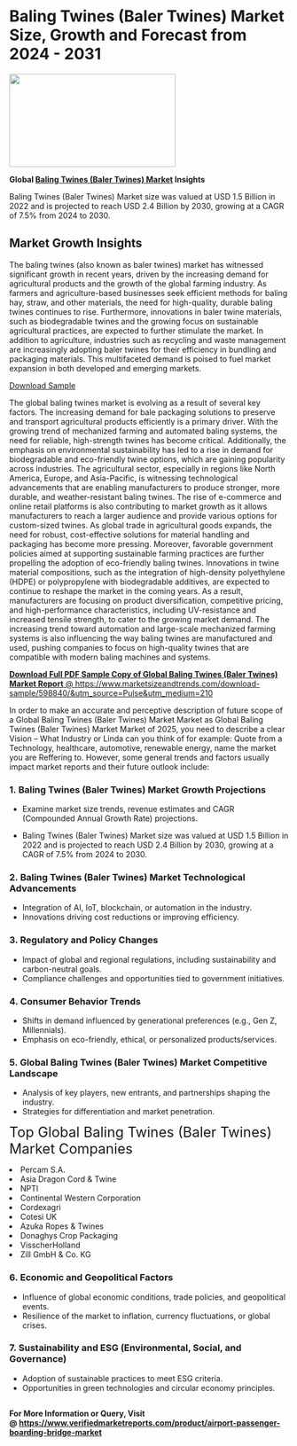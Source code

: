 <H1>Baling Twines (Baler Twines) Market Size, Growth and Forecast from 2024 - 2031</H1><img class="aligncenter size-medium wp-image-584254" src="https://thirdeyenews.in/wp-content/uploads/2024/09/Global-Market-Research-300x168.jpeg" alt="" width="300" height="168" /><p><strong>Global&nbsp;<a href="https://www.marketsizeandtrends.com/download-sample/598840/&amp;utm_source=Pulse&amp;utm_medium=210">Baling Twines (Baler Twines) Market</a> Insights</strong></p><p>Baling Twines (Baler Twines) Market size was valued at USD 1.5 Billion in 2022 and is projected to reach USD 2.4 Billion by 2030, growing at a CAGR of 7.5% from 2024 to 2030.</p><p><h2>Market Growth Insights</h2> <p>The baling twines (also known as baler twines) market has witnessed significant growth in recent years, driven by the increasing demand for agricultural products and the growth of the global farming industry. As farmers and agriculture-based businesses seek efficient methods for baling hay, straw, and other materials, the need for high-quality, durable baling twines continues to rise. Furthermore, innovations in baler twine materials, such as biodegradable twines and the growing focus on sustainable agricultural practices, are expected to further stimulate the market. In addition to agriculture, industries such as recycling and waste management are increasingly adopting baler twines for their efficiency in bundling and packaging materials. This multifaceted demand is poised to fuel market expansion in both developed and emerging markets.</p> <p><a href="#">Download Sample</a></p> <p>The global baling twines market is evolving as a result of several key factors. The increasing demand for bale packaging solutions to preserve and transport agricultural products efficiently is a primary driver. With the growing trend of mechanized farming and automated baling systems, the need for reliable, high-strength twines has become critical. Additionally, the emphasis on environmental sustainability has led to a rise in demand for biodegradable and eco-friendly twine options, which are gaining popularity across industries. The agricultural sector, especially in regions like North America, Europe, and Asia-Pacific, is witnessing technological advancements that are enabling manufacturers to produce stronger, more durable, and weather-resistant baling twines. The rise of e-commerce and online retail platforms is also contributing to market growth as it allows manufacturers to reach a larger audience and provide various options for custom-sized twines. As global trade in agricultural goods expands, the need for robust, cost-effective solutions for material handling and packaging has become more pressing. Moreover, favorable government policies aimed at supporting sustainable farming practices are further propelling the adoption of eco-friendly baling twines. Innovations in twine material compositions, such as the integration of high-density polyethylene (HDPE) or polypropylene with biodegradable additives, are expected to continue to reshape the market in the coming years. As a result, manufacturers are focusing on product diversification, competitive pricing, and high-performance characteristics, including UV-resistance and increased tensile strength, to cater to the growing market demand. The increasing trend toward automation and large-scale mechanized farming systems is also influencing the way baling twines are manufactured and used, pushing companies to focus on high-quality twines that are compatible with modern baling machines and systems. <p><a href="#"></p><p><span class=""><strong>Download Full PDF Sample Copy of Global Baling Twines (Baler Twines) Market Report</strong> @ <a href="https://www.marketsizeandtrends.com/download-sample/598840/&amp;utm_source=Pulse&amp;utm_medium=210" target="_blank">https://www.marketsizeandtrends.com/download-sample/598840/&amp;utm_source=Pulse&amp;utm_medium=210</a></span></p><p>In order to make an accurate and perceptive description of future scope of a Global&nbsp;Baling Twines (Baler Twines) Market Market as Global&nbsp;Baling Twines (Baler Twines) Market Market of 2025, you need to describe a clear Vision &ndash; What Industry or Linda can you think of for example: Quote from a Technology, healthcare, automotive, renewable energy, name the market you are Reffering to. However, some general trends and factors usually impact market reports and their future outlook include:</p><h3>1.&nbsp;<strong>Baling Twines (Baler Twines) Market Growth Projections</strong></h3><ul><li>Examine market size trends, revenue estimates and CAGR (Compounded Annual Growth Rate) projections.</li><li><p>Baling Twines (Baler Twines) Market size was valued at USD 1.5 Billion in 2022 and is projected to reach USD 2.4 Billion by 2030, growing at a CAGR of 7.5% from 2024 to 2030.</p></li></ul><h3>2.&nbsp;<strong>Baling Twines (Baler Twines) Market Technological Advancements</strong></h3><ul><li>Integration of AI, IoT, blockchain, or automation in the industry.</li><li>Innovations driving cost reductions or improving efficiency.</li></ul><h3>3.&nbsp;<strong>Regulatory and Policy Changes</strong></h3><ul><li>Impact of global and regional regulations, including sustainability and carbon-neutral goals.</li><li>Compliance challenges and opportunities tied to government initiatives.</li></ul><h3>4.&nbsp;<strong>Consumer Behavior Trends</strong></h3><ul><li>Shifts in demand influenced by generational preferences (e.g., Gen Z, Millennials).</li><li>Emphasis on eco-friendly, ethical, or personalized products/services.</li></ul><h3>5.&nbsp;<strong>Global Baling Twines (Baler Twines) Market Competitive Landscape</strong></h3><ul><li>Analysis of key players, new entrants, and partnerships shaping the industry.</li><li>Strategies for differentiation and market penetration.</li></ul><p data-pm-slice="1 1 []"><span style="color: inherit; font-family: inherit; font-size: 25px;">Top Global Baling Twines (Baler Twines) Market Companies</span></p><div class="" data-test-id=""><p><li>Percam S.A.</li><li> Asia Dragon Cord & Twine</li><li> NPTI</li><li> Continental Western Corporation</li><li> Cordexagri</li><li> Cotesi UK</li><li> Azuka Ropes & Twines</li><li> Donaghys Crop Packaging</li><li> VisscherHolland</li><li> Zill GmbH & Co. KG</li></p></div><h3>6.&nbsp;<strong>Economic and Geopolitical Factors</strong></h3><ul><li>Influence of global economic conditions, trade policies, and geopolitical events.</li><li>Resilience of the market to inflation, currency fluctuations, or global crises.</li></ul><h3>7.&nbsp;<strong>Sustainability and ESG (Environmental, Social, and Governance)</strong></h3><ul><li>Adoption of sustainable practices to meet ESG criteria.</li><li>Opportunities in green technologies and circular economy principles.</li></ul><h2><strong style="font-size: 14px;">For More Information or Query, Visit @&nbsp;</strong><a style="background-color: #ffffff; font-size: 14px;" href="https://www.marketsizeandtrends.com/report/baling-twines-baler-twines-market/" target="_blank">https://www.verifiedmarketreports.com/product/airport-passenger-boarding-bridge-market</a></h2>

